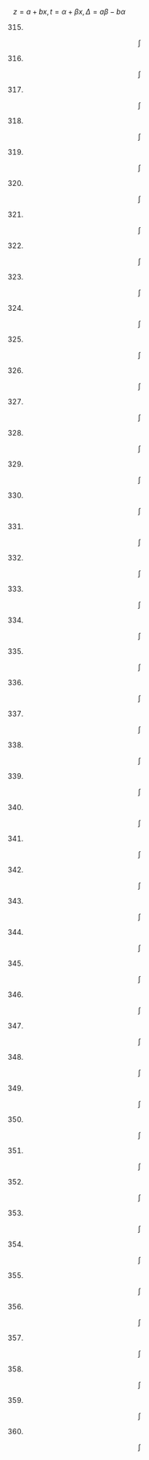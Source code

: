 $z=a+bx,t=\alpha+\beta x,\Delta=a\beta-b\alpha$

315.
$$
\int
$$

316.
$$
\int
$$

317.
$$
\int
$$

318.
$$
\int
$$

319.
$$
\int
$$

320.
$$
\int
$$

321.
$$
\int
$$

322.
$$
\int
$$

323.
$$
\int
$$

324.
$$
\int
$$

325.
$$
\int
$$

326.
$$
\int
$$

327.
$$
\int
$$

328.
$$
\int
$$

329.
$$
\int
$$

330.
$$
\int
$$

331.
$$
\int
$$

332.
$$
\int
$$

333.
$$
\int
$$

334.
$$
\int
$$

335.
$$
\int
$$

336.
$$
\int
$$

337.
$$
\int
$$

338.
$$
\int
$$

339.
$$
\int
$$

340.
$$
\int
$$

341.
$$
\int
$$

342.
$$
\int
$$

343.
$$
\int
$$

344.
$$
\int
$$

345.
$$
\int
$$

346.
$$
\int
$$

347.
$$
\int
$$

348.
$$
\int
$$

349.
$$
\int
$$

350.
$$
\int
$$

351.
$$
\int
$$

352.
$$
\int
$$

353.
$$
\int
$$

354.
$$
\int
$$

355.
$$
\int
$$

356.
$$
\int
$$

357.
$$
\int
$$

358.
$$
\int
$$

359.
$$
\int
$$

360.
$$
\int
$$
